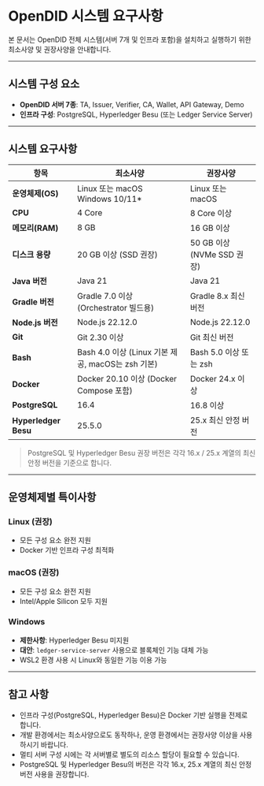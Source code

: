 # OpenDID 시스템 요구사항

본 문서는 OpenDID 전체 시스템(서버 7개 및 인프라 포함)을 설치하고 실행하기 위한 최소사양 및 권장사양을 안내합니다.

---

## 시스템 구성 요소

- **OpenDID 서버 7종**: TA, Issuer, Verifier, CA, Wallet, API Gateway, Demo
- **인프라 구성**: PostgreSQL, Hyperledger Besu (또는 Ledger Service Server)

---

## 시스템 요구사항

| 항목                 | 최소사양                                          | 권장사양                   |
| -------------------- | ------------------------------------------------- | -------------------------- |
| **운영체제(OS)**     | Linux 또는 macOS<br>Windows 10/11*                | Linux 또는 macOS           |
| **CPU**              | 4 Core                                            | 8 Core 이상                |
| **메모리(RAM)**      | 8 GB                                              | 16 GB 이상                 |
| **디스크 용량**      | 20 GB 이상 (SSD 권장)                             | 50 GB 이상 (NVMe SSD 권장) |
| **Java 버전**        | Java 21                                       | Java 21                    |
| **Gradle 버전**      | Gradle 7.0 이상 (Orchestrator 빌드용)             | Gradle 8.x 최신 버전       |
| **Node.js 버전**     | Node.js 22.12.0                                   | Node.js 22.12.0            |
| **Git**              | Git 2.30 이상                                     | Git 최신 버전              |
| **Bash**             | Bash 4.0 이상 (Linux 기본 제공, macOS는 zsh 기본) | Bash 5.0 이상 또는 zsh     |
| **Docker**           | Docker 20.10 이상 (Docker Compose 포함)           | Docker 24.x 이상           |
| **PostgreSQL**       | 16.4                                              | 16.8 이상                  |
| **Hyperledger Besu** | 25.5.0                                            | 25.x 최신 안정 버전        |

> PostgreSQL 및 Hyperledger Besu 권장 버전은 각각 16.x / 25.x 계열의 최신 안정 버전을 기준으로 합니다.

---


## 운영체제별 특이사항

### Linux (권장)
- 모든 구성 요소 완전 지원
- Docker 기반 인프라 구성 최적화

### macOS (권장)
- 모든 구성 요소 완전 지원
- Intel/Apple Silicon 모두 지원

### Windows
- **제한사항**: Hyperledger Besu 미지원
- **대안**: `ledger-service-server` 사용으로 블록체인 기능 대체 가능
- WSL2 환경 사용 시 Linux와 동일한 기능 이용 가능

---

## 참고 사항

- 인프라 구성(PostgreSQL, Hyperledger Besu)은 Docker 기반 실행을 전제로 합니다.
- 개발 환경에서는 최소사양으로도 동작하나, 운영 환경에서는 권장사양 이상을 사용하시기 바랍니다.
- 멀티 서버 구성 시에는 각 서버별로 별도의 리소스 할당이 필요할 수 있습니다.
- PostgreSQL 및 Hyperledger Besu의 버전은 각각 16.x, 25.x 계열의 최신 안정 버전 사용을 권장합니다.